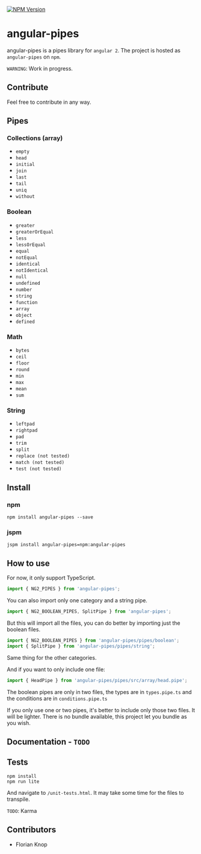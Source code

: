 [![NPM Version](https://img.shields.io/npm/v/angular-pipes.svg)](https://npmjs.org/package/angular-pipes)

# angular-pipes

angular-pipes is a pipes library for `angular 2`. The project is hosted as `angular-pipes` on `npm`.

`WARNING`: Work in progress.

## Contribute

Feel free to contribute in any way. 

## Pipes

### Collections (array)

* `empty`
* `head`
* `initial`
* `join`
* `last`
* `tail`
* `uniq`
* `without`

### Boolean

* `greater`
* `greaterOrEqual`
* `less`
* `lessOrEqual`
* `equal`
* `notEqual`
* `identical`
* `notIdentical`
* `null`
* `undefined`
* `number`
* `string`
* `function`
* `array`
* `object`
* `defined`

### Math

* `bytes`
* `ceil`
* `floor`
* `round`
* `min`
* `max`
* `mean`
* `sum`

### String

* `leftpad`
* `rightpad`
* `pad`
* `trim`
* `split`
* `replace (not tested)`
* `match (not tested)`
* `test (not tested)`


## Install

### npm

```
npm install angular-pipes --save
```

### jspm

```
jspm install angular-pipes=npm:angular-pipes
```

## How to use

For now, it only support TypeScript.

```typescript
import { NG2_PIPES } from 'angular-pipes';
```

You can also import only one category and a string pipe.

```typescript
import { NG2_BOOLEAN_PIPES, SplitPipe } from 'angular-pipes';
```

But this will import all the files, you can do better by importing
just the boolean files.

```typescript
import { NG2_BOOLEAN_PIPES } from 'angular-pipes/pipes/boolean';
import { SplitPipe } from 'angular-pipes/pipes/string';
```

Same thing for the other categories.

And if you want to only include one file:

```typescript
import { HeadPipe } from 'angular-pipes/pipes/src/array/head.pipe';
```

The boolean pipes are only in two files, the types are in `types.pipe.ts` and the
conditions are in `conditions.pipe.ts`

If you only use one or two pipes, it's better to include only those two files. It will be lighter.
There is no bundle available, this project let you bundle as you wish.

## Documentation - `TODO`

## Tests

```
npm install
npm run lite
```

And navigate to `/unit-tests.html`.
It may take some time for the files to transpile.

`TODO`: Karma


## Contributors

* Florian Knop